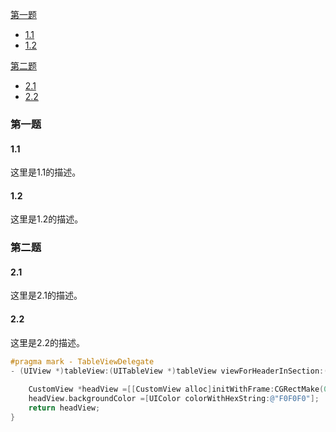 [第一题](#1)

- [1.1](#1.1)
- [1.2](#1.2)

[第二题](#2)

- [2.1](#2.1)
- [2.2](#2.2)

<h3 id=1>第一题</h3>

<h4 id=1.1>1.1</h4>

这里是1.1的描述。

<h4 id=1.2>1.2</h4>

这里是1.2的描述。

<h3 id=2>第二题</h3>

<h4>2.1</h4>

这里是2.1的描述。

<h4>2.2</h4>

这里是2.2的描述。

```objective-c
#pragma mark - TableViewDelegate
- (UIView *)tableView:(UITableView *)tableView viewForHeaderInSection:(NSInteger)section {
    
    CustomView *headView =[[CustomView alloc]initWithFrame:CGRectMake(0, 0, SCREEN_WIDTH, 10)];
    headView.backgroundColor =[UIColor colorWithHexString:@"F0F0F0"];
    return headView;
}
```

